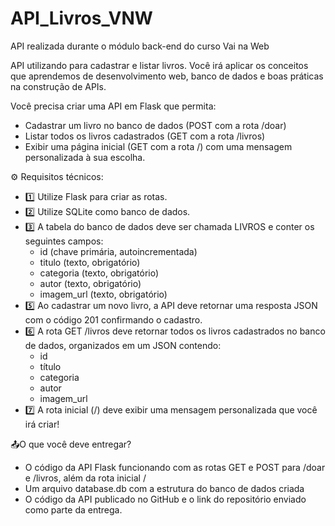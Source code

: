 # API_Livros_VNW
API realizada durante o módulo back-end do curso Vai na Web

API utilizando para cadastrar e listar livros. Você irá aplicar os  conceitos que aprendemos de desenvolvimento web, banco de dados e boas práticas na construção de APIs.  

Você precisa criar uma API em Flask que permita:
- Cadastrar um livro no banco de dados (POST com a rota /doar)  
- Listar todos os livros cadastrados (GET com a rota /livros)  
- Exibir uma página inicial (GET com a rota /) com uma mensagem personalizada à sua escolha.

⚙️ Requisitos técnicos:

- 1️⃣ Utilize Flask para criar as rotas.
- 2️⃣ Utilize SQLite como banco de dados.  
- 3️⃣ A tabela do banco de dados deve ser chamada LIVROS e conter os seguintes campos:
  - id (chave primária, autoincrementada)
  - titulo (texto, obrigatório)
  - categoria (texto, obrigatório)
  - autor (texto, obrigatório)
  - imagem_url (texto, obrigatório)
- 5️⃣ Ao cadastrar um novo livro, a API deve retornar uma resposta JSON com o código 201 confirmando o cadastro.  
- 6️⃣ A rota GET /livros deve retornar todos os livros cadastrados no banco de dados, organizados em um JSON contendo: 
   - id
   - título
   - categoria
   - autor
   - imagem_url  
- 7️⃣ A rota inicial (/) deve exibir uma mensagem personalizada que você irá criar!

📤O que você deve entregar?

- O código da API Flask funcionando com as rotas GET e POST para /doar e /livros, além da rota inicial /  
- Um arquivo database.db com a estrutura do banco de dados criada
- O código da API publicado no GitHub e o link do repositório enviado como parte da entrega.
